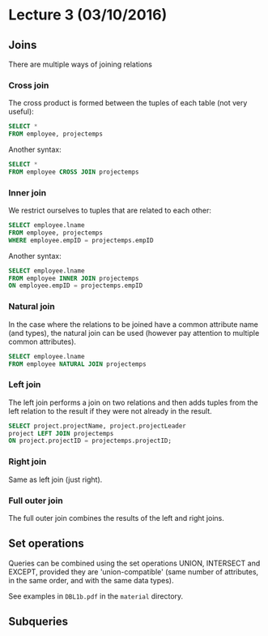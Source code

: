 # Lecture 3 (03/10/2016)

## Joins

There are multiple ways of joining relations

### Cross join

The cross product is formed between the tuples of each table (not very useful):

```sql
SELECT *
FROM employee, projectemps
```

Another syntax:

```sql
SELECT *
FROM employee CROSS JOIN projectemps
```

### Inner join

We restrict ourselves to tuples that are related to each other:

```sql
SELECT employee.lname
FROM employee, projectemps
WHERE employee.empID = projectemps.empID
```

Another syntax:

```sql
SELECT employee.lname
FROM employee INNER JOIN projectemps
ON employee.empID = projectemps.empID
```

### Natural join

In the case where the relations to be joined have a common attribute name (and types), the natural join can be used (however pay attention to multiple common attributes).

```sql
SELECT employee.lname
FROM employee NATURAL JOIN projectemps
```

### Left join

The left join performs a join on two relations and then adds tuples from the left relation to the result if they were not already in the result.

```sql
SELECT project.projectName, project.projectLeader
project LEFT JOIN projectemps
ON project.projectID = projectemps.projectID;
```

### Right join

Same as left join (just right).

### Full outer join

The full outer join combines the results of the left and right joins.

## Set operations

Queries can be combined using the set operations UNION, INTERSECT and EXCEPT, provided they are 'union-compatible' (same number of attributes, in the same order, and with the same data types).

See examples in `DBL1b.pdf` in the `material` directory.

## Subqueries
